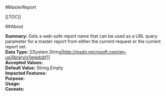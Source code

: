 #MasterReport

[[_TOC_]]

##About

**Summary:**  Gets a web-safe report name that can be used as a URL query parameter for a master report from either the current request or the current report set.   
**Data Type:** [[System.String|http://msdn.microsoft.com/en-us/library/s1wwdcbf]]  
**Accepted Values:**   
**Default Value:** String.Empty  
**Impacted Features:**   
**Purpose:**   
**Usage:**   
**Caveats:**   

